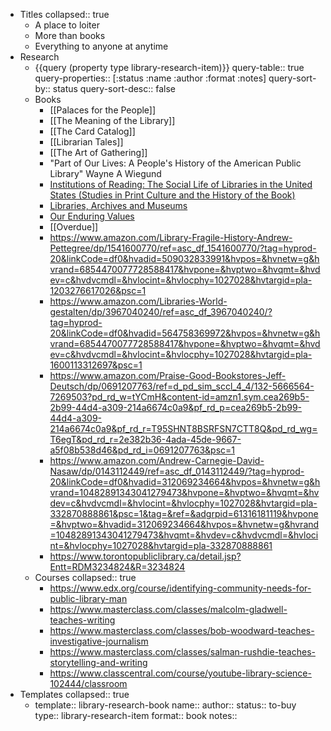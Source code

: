 - Titles
  collapsed:: true
	- A place to loiter
	- More than books
	- Everything to anyone at anytime
- Research
	- {{query (property type library-research-item)}}
	  query-table:: true
	  query-properties:: [:status :name :author :format :notes]
	  query-sort-by:: status
	  query-sort-desc:: false
	- Books
		- [[Palaces for the People]]
		- [[The Meaning of the Library]]
		- [[The Card Catalog]]
		- [[Librarian Tales]]
		- [[The Art of Gathering]]
		- "Part of Our Lives: A People's History of the American Public Library" Wayne A Wiegund
		- [Institutions of Reading: The Social Life of Libraries in the United States (Studies in Print Culture and the History of the Book)](https://www.chapters.indigo.ca/en-ca/books/institutions-of-reading/9781558495913-item.html)
		- [Libraries, Archives and Museums](https://www.amazon.com/Libraries-Archives-Museums-Introduction-Institutions/dp/1538118904/ref=d_pd_sbs_sccl_2_2/132-5666564-7269503?pd_rd_w=AZtvS&content-id=amzn1.sym.38bbd1de-73a5-4ef9-9954-df27c3112829&pf_rd_p=38bbd1de-73a5-4ef9-9954-df27c3112829&pf_rd_r=WFJ8NR9E3T8MP6CKEPM7&pd_rd_wg=g6JOw&pd_rd_r=0e776294-990d-465d-b1b9-76282624edc6&pd_rd_i=1538118904&psc=1)
		- [Our Enduring Values](https://www.amazon.com/Enduring-Values-Revisited-Librarianship-Ever-Changing/dp/0838913008/ref=d_pd_sbs_sccl_2_2/132-5666564-7269503?pd_rd_w=7S1Rm&content-id=amzn1.sym.3676f086-9496-4fd7-8490-77cf7f43f846&pf_rd_p=3676f086-9496-4fd7-8490-77cf7f43f846&pf_rd_r=JME7Q66JP27609523ZZH&pd_rd_wg=qtJeF&pd_rd_r=b288681c-e882-49a2-ad4b-411dde21ac6a&pd_rd_i=0838913008&psc=1)
		- [[Overdue]]
		- https://www.amazon.com/Library-Fragile-History-Andrew-Pettegree/dp/1541600770/ref=asc_df_1541600770/?tag=hyprod-20&linkCode=df0&hvadid=509032833991&hvpos=&hvnetw=g&hvrand=6854470077728588417&hvpone=&hvptwo=&hvqmt=&hvdev=c&hvdvcmdl=&hvlocint=&hvlocphy=1027028&hvtargid=pla-1203276617026&psc=1
		- https://www.amazon.com/Libraries-World-gestalten/dp/3967040240/ref=asc_df_3967040240/?tag=hyprod-20&linkCode=df0&hvadid=564758369972&hvpos=&hvnetw=g&hvrand=6854470077728588417&hvpone=&hvptwo=&hvqmt=&hvdev=c&hvdvcmdl=&hvlocint=&hvlocphy=1027028&hvtargid=pla-1600113312697&psc=1
		- https://www.amazon.com/Praise-Good-Bookstores-Jeff-Deutsch/dp/0691207763/ref=d_pd_sim_sccl_4_4/132-5666564-7269503?pd_rd_w=tYCmH&content-id=amzn1.sym.cea269b5-2b99-44d4-a309-214a6674c0a9&pf_rd_p=cea269b5-2b99-44d4-a309-214a6674c0a9&pf_rd_r=T95SHNT8BSRFSN7CTT8Q&pd_rd_wg=T6egT&pd_rd_r=2e382b36-4ada-45de-9667-a5f08b538d46&pd_rd_i=0691207763&psc=1
		- https://www.amazon.com/Andrew-Carnegie-David-Nasaw/dp/0143112449/ref=asc_df_0143112449/?tag=hyprod-20&linkCode=df0&hvadid=312069234664&hvpos=&hvnetw=g&hvrand=10482891343041279473&hvpone=&hvptwo=&hvqmt=&hvdev=c&hvdvcmdl=&hvlocint=&hvlocphy=1027028&hvtargid=pla-332870888861&psc=1&tag=&ref=&adgrpid=61316181119&hvpone=&hvptwo=&hvadid=312069234664&hvpos=&hvnetw=g&hvrand=10482891343041279473&hvqmt=&hvdev=c&hvdvcmdl=&hvlocint=&hvlocphy=1027028&hvtargid=pla-332870888861
		- https://www.torontopubliclibrary.ca/detail.jsp?Entt=RDM3234824&R=3234824
	- Courses
	  collapsed:: true
		- https://www.edx.org/course/identifying-community-needs-for-public-library-man
		- https://www.masterclass.com/classes/malcolm-gladwell-teaches-writing
		- https://www.masterclass.com/classes/bob-woodward-teaches-investigative-journalism
		- https://www.masterclass.com/classes/salman-rushdie-teaches-storytelling-and-writing
		- https://www.classcentral.com/course/youtube-library-science-102444/classroom
- Templates
  collapsed:: true
	- template:: library-research-book
	  name::
	  author::
	  status:: to-buy
	  type:: library-research-item
	  format:: book
	  notes::
